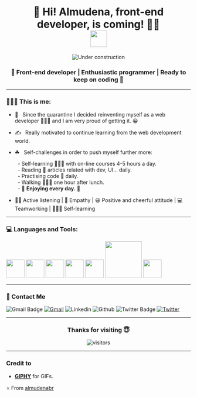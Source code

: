 <!-- Greeting -->
<h1 align="center"> 👋 Hi! Almudena, front-end developer, is coming! 👩‍💻 </br><img src="https://user-images.githubusercontent.com/5679180/79618120-0daffb80-80be-11ea-819e-d2b0fa904d07.gif" width=45px"> 
</h1>

<div align="center">

![Under construction](https://user-images.githubusercontent.com/282759/84681715-8c7cb580-af02-11ea-85a4-05d069c72121.gif)

</div>

<h3 align="center">🚀 Front-end developer | Enthusiastic programmer | Ready to keep on coding 🚀</h3>

--- 
  
 <!-- About me + soft skills--> 
  <h3> 🙋🏻‍♀️ This is me: </h3>

  - 🚀 &nbsp; Since the quarantine I decided reinventing myself as a web developer 👩🏻‍💻 and I am very proud of getting it. 😀  
  - ✍️ &nbsp; Really motivated to continue learning from the web development world.  
  - ☘ &nbsp; Self-challenges in order to push myself further more:</br>
  
       &nbsp; - Self-learning 👩🏻‍💻 with on-line courses 4-5 hours a day.</br>
       &nbsp; - Reading 📰 articles related with dev, UI... daily.</br>
       &nbsp; - Practising code 👾 daily.</br>
       &nbsp; - Walking 🚶🏻‍♀️ one hour after lunch.</br>
       &nbsp; - 🥰 **Enjoying every day.** 🥰
       
   - 👂🏻 Active listening | 🤗 Empathy | 😃 Positive and cheerful attitude | 💻 Teamworking | 👩🏻‍🎓 Self-learning
</div> 
</div>

--- 

<!-- Languages and tools -->
<div>
  <h3> 💻 Languages and Tools: </h3>
  <p>
     <img src="https://media.giphy.com/media/XAxylRMCdpbEWUAvr8/giphy.gif" width="50">
     <img src="https://media.giphy.com/media/fsEaZldNC8A1PJ3mwp/giphy.gif" width="50">
     <img src="https://media3.giphy.com/media/ln7z2eWriiQAllfVcn/200w.webp" width="50">
     <img src="https://i.giphy.com/media/eNAsjO55tPbgaor7ma/200w.webp" width="50">
     <img src="https://i.giphy.com/media/IdyAQJVN2kVPNUrojM/200.webp" width="50">
     <img src="https://media.giphy.com/media/kH1DBkPNyZPOk0BxrM/giphy.gif" width="100">
     <img src="https://media.giphy.com/media/du3J3cXyzhj75IOgvA/giphy.gif" width= "50">
  <p>
</div> 

---

<!-- Contact details -->
<div>
  <h3> 💬 Contact Me </h3>

![Gmail Badge](https://img.shields.io/badge/-almudenablancorgz@gmail.com-c14438?style=flat-square&logo=Gmail&logoColor=white)
    [![Gmail](https://img.shields.io/badge/-almudenablancorgz-c14438?style=flat&logo=Gmail&logoColor=white)](mailto:almudenablancorgz@gmail.com)
    ![Linkedin](https://img.shields.io/badge/-almudenablancorodriguez-blue?style=flat&logo=Linkedin&logoColor=white)
    ![Github](https://img.shields.io/badge/-almudenabr-232323?style=flat-square&logo=Github&logoColor=white&link=https://github.com/almudenabr)
    ![Twitter Badge](https://img.shields.io/badge/-_almudenabr-1da1f2?style=flat-square&labelColor=1da1f2&logo=twitter&logoColor=white&link=https://twitter.com/_almudenabr)
    [![Twitter](https://img.shields.io/badge/-_almudenabr-1DA1F2?style=flat&logo=Twitter&logoColor=white)](https://twitter.com/_almudenabr)
</div>

---


<div align="center">
  <h3 align="center"> Thanks for visiting 😇 </h3>

![visitors](https://visitor-badge.laobi.icu/badge?page_id=almudenabr)

</div>


***
<!-- Credit -->
### Credit to 
- [**GIPHY**](https://giphy.com/) for GIFs. 

⭐️ From [almudenabr](https://github.com/almudenabr)




<!--
**almudenabr/almudenabr** is a ✨ _special_ ✨ repository because its `README.md` (this file) appears on your GitHub profile.

Here are some ideas to get you started:

- 🔭 I’m currently working on ...
- 🌱 I’m currently learning ...
- 👯 I’m looking to collaborate on ...
- 🤔 I’m looking for help with ...
- 💬 Ask me about ...
- 📫 How to reach me: ...
- 😄 Pronouns: ...
- ⚡ Fun fact: ...
-->
